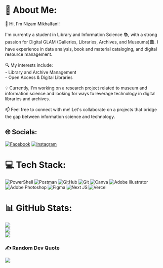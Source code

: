 # 💫 About Me:
👋 Hi, I'm Nizam Mikhalfani!  <br><br>I'm currently a student in Library and Information Science 📚, with a strong passion for Digital GLAM (Galleries, Libraries, Archives, and Museums)🏛️. I have experience in data analysis, book and material cataloging, and digital resource management.  <br><br>🔍 My interests include:  <br>- Library and Archive Management <br>- Open Access & Digital Libraries <br><br>💡 Currently, I'm working on a research project related to museum and information science and looking for ways to leverage technology in digital libraries and archives.  <br><br>📫 Feel free to connect with me! Let's collaborate on a projects that bridge the gap between information science and technology.  


## 🌐 Socials:
[![Facebook](https://img.shields.io/badge/Facebook-%231877F2.svg?logo=Facebook&logoColor=white)](https://facebook.com/NizamMikhalfani)
[![Instagram](https://img.shields.io/badge/Instagram-%23E4405F.svg?logo=Instagram&logoColor=white)](https://instagram.com/@nizamwastaken) 

# 💻 Tech Stack:
![PowerShell](https://img.shields.io/badge/PowerShell-%235391FE.svg?style=flat&logo=powershell&logoColor=white)
![Postman](https://img.shields.io/badge/Postman-FF6C37?style=flat&logo=postman&logoColor=white)
![GitHub](https://img.shields.io/badge/github-%23121011.svg?style=flat&logo=github&logoColor=white)
![Git](https://img.shields.io/badge/git-%23F05033.svg?style=flat&logo=git&logoColor=white)
![Canva](https://img.shields.io/badge/Canva-%2300C4CC.svg?style=flat&logo=Canva&logoColor=white)
![Adobe Illustrator](https://img.shields.io/badge/adobe%20illustrator-%23FF9A00.svg?style=flat&logo=adobe%20illustrator&logoColor=white)
![Adobe Photoshop](https://img.shields.io/badge/adobe%20photoshop-%2331A8FF.svg?style=flat&logo=adobe%20photoshop&logoColor=white)
![Figma](https://img.shields.io/badge/figma-%23F24E1E.svg?style=flat&logo=figma&logoColor=white)
![Next JS](https://img.shields.io/badge/Next-black?style=flat&logo=next.js&logoColor=white)
![Vercel](https://img.shields.io/badge/vercel-%23000000.svg?style=flat&logo=vercel&logoColor=white)

# 📊 GitHub Stats:
![](https://github-readme-stats.vercel.app/api?username=NizamMikhalfani&theme=transparent&hide_border=true&include_all_commits=false&count_private=false)<br/>
![](https://github-readme-streak-stats.herokuapp.com/?user=NizamMikhalfani&theme=transparent&hide_border=true)<br/>
![](https://github-readme-stats.vercel.app/api/top-langs/?username=NizamMikhalfani&theme=transparent&hide_border=true&include_all_commits=false&count_private=false&layout=compact)

### ✍️ Random Dev Quote
![](https://quotes-github-readme.vercel.app/api?type=vetical&theme=dark)

